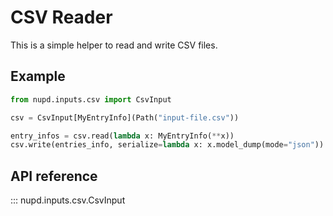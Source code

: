 # CSV Reader

This is a simple helper to read and write CSV files.

## Example

```py
from nupd.inputs.csv import CsvInput

csv = CsvInput[MyEntryInfo](Path("input-file.csv"))

entry_infos = csv.read(lambda x: MyEntryInfo(**x))
csv.write(entries_info, serialize=lambda x: x.model_dump(mode="json"))
```

## API reference

::: nupd.inputs.csv.CsvInput
